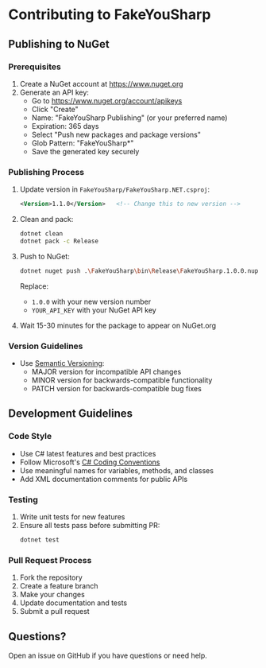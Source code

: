 # Contributing to FakeYouSharp

## Publishing to NuGet

### Prerequisites
1. Create a NuGet account at https://www.nuget.org
2. Generate an API key:
   - Go to https://www.nuget.org/account/apikeys
   - Click "Create"
   - Name: "FakeYouSharp Publishing" (or your preferred name)
   - Expiration: 365 days
   - Select "Push new packages and package versions"
   - Glob Pattern: "FakeYouSharp*"
   - Save the generated key securely

### Publishing Process
1. Update version in `FakeYouSharp/FakeYouSharp.NET.csproj`:
   ```xml
   <Version>1.1.0</Version>   <!-- Change this to new version -->
   ```

2. Clean and pack:
   ```bash
   dotnet clean
   dotnet pack -c Release
   ```

3. Push to NuGet:
   ```bash
   dotnet nuget push .\FakeYouSharp\bin\Release\FakeYouSharp.1.0.0.nupkg --api-key YOUR_API_KEY --source https://api.nuget.org/v3/index.json
   ```
   Replace:
   - `1.0.0` with your new version number
   - `YOUR_API_KEY` with your NuGet API key

4. Wait 15-30 minutes for the package to appear on NuGet.org

### Version Guidelines
- Use [Semantic Versioning](https://semver.org/):
  - MAJOR version for incompatible API changes
  - MINOR version for backwards-compatible functionality
  - PATCH version for backwards-compatible bug fixes

## Development Guidelines

### Code Style
- Use C# latest features and best practices
- Follow Microsoft's [C# Coding Conventions](https://docs.microsoft.com/en-us/dotnet/csharp/fundamentals/coding-style/coding-conventions)
- Use meaningful names for variables, methods, and classes
- Add XML documentation comments for public APIs

### Testing
1. Write unit tests for new features
2. Ensure all tests pass before submitting PR:
   ```bash
   dotnet test
   ```

### Pull Request Process
1. Fork the repository
2. Create a feature branch
3. Make your changes
4. Update documentation and tests
5. Submit a pull request

## Questions?
Open an issue on GitHub if you have questions or need help.